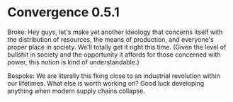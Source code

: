 # Convergence 0.5.1

Broke: Hey guys, let's make yet another ideology
that concerns itself with the distribution of resources,
the means of production, and everyone's proper place in society. We'll
totally get it right this time. (Given the level of 
bullshit in society and the opportunity it affords
for those concerned with power, this notion is kind 
of understandable.)
         
Bespoke: We are literally this fking close
to an industrial revolution within our lifetimes.
What else is worth working on? Good luck developing anything
when modern supply chains collapse. 

